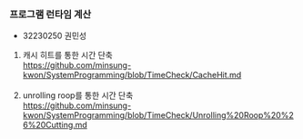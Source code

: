 ### 프로그램 런타임 계산
- 32230250 권민성

1. 캐시 히트를 통한 시간 단축<br>
   https://github.com/minsung-kwon/SystemProgramming/blob/TimeCheck/CacheHit.md
   <br><br>
2. unrolling roop를 통한 시간 단축<br>
   https://github.com/minsung-kwon/SystemProgramming/blob/TimeCheck/Unrolling%20Roop%20%26%20Cutting.md
   <br>
